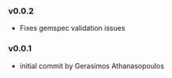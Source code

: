 ### v0.0.2
- Fixes gemspec validation issues

### v0.0.1
- initial commit by Gerasimos Athanasopoulos
